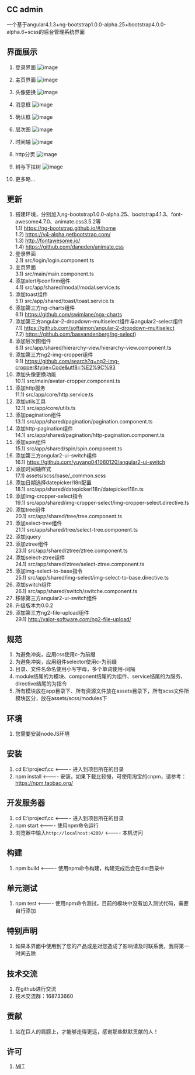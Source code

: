 ## CC admin 
 一个基于angular4.1.3+ng-bootstrap1.0.0-alpha.25+bootstrap4.0.0-alpha.6+scss的后台管理系统界面


## 界面展示
1. 登录界面
![image](https://github.com/332557712/cc/blob/master/src/assets/img/cc/cc-1.png)

2. 主页界面
![image](https://github.com/332557712/cc/blob/master/src/assets/img/cc/cc-2.png)

3. 头像更换
![image](https://github.com/332557712/cc/blob/master/src/assets/img/cc/cc-3.png)

4. 消息框
![image](https://github.com/332557712/cc/blob/master/src/assets/img/cc/cc-4.png)

5. 确认框
![image](https://github.com/332557712/cc/blob/master/src/assets/img/cc/cc-5.png)

6. 层次图
![image](https://github.com/332557712/cc/blob/master/src/assets/img/cc/cc-6.png)

7. 时间轴
![image](https://github.com/332557712/cc/blob/master/src/assets/img/cc/cc-7.png)

8. http分页
![image](https://github.com/332557712/cc/blob/master/src/assets/img/cc/cc-8.png)

9. 树与下拉树
![image](https://github.com/332557712/cc/blob/master/src/assets/img/cc/cc-9.png)

10. 更多略...


## 更新
1. 搭建环境，分别加入ng-bootstrap1.0.0-alpha.25、bootstrap4.1.3、font-awesome4.7.0、animate.css3.5.2等<br/>
   1.1) https://ng-bootstrap.github.io/#/home<br/>
   1.2) https://v4-alpha.getbootstrap.com/<br/>
   1.3) http://fontawesome.io/<br/>
   1.4) https://github.com/daneden/animate.css
2. 登录界面<br/>
   2.1) src/login/login.component.ts
3. 主页界面<br/>
   3.1) src/main/main.component.ts
4. 添加alert与confirm组件<br/>
   4.1) src/app/shared/modal/modal.service.ts
5. 添加toast组件<br/>
   5.1) src/app/shared/toast/toast.service.ts
6. 添加第三方ng-charts组件<br/>
   6.1) https://github.com/swimlane/ngx-charts
7. 添加第三方angular-2-dropdown-multiselect组件与angular2-select组件<br/>
   7.1) https://github.com/softsimon/angular-2-dropdown-multiselect<br/>
   7.2) https://github.com/basvandenberg/ng-select) 
8. 添加层次图组件<br/>
   8.1) src/app/shared/hierarchy-view/hierarchy-view.component.ts
9. 添加第三方ng2-img-cropper组件<br/>
   9.1) https://github.com/search?q=ng2-img-cropper&type=Code&utf8=%E2%9C%93
10. 添加头像更换功能<br/>
   10.1) src/main/avatar-cropper.component.ts
11. 添加http服务<br/>
   11.1) src/app/core/http.service.ts
12. 添加utils工具<br/>
   12.1) src/app/core/utils.ts
13. 添加pagination组件<br/>
   13.1) src/app/shared/pagination/pagination.component.ts
14. 添加http-pagination组件<br/>
   14.1) src/app/shared/pagination/http-pagination.component.ts
15. 添加spin组件<br/>
   15.1) src/app/shared/spin/spin.component.ts
16. 添加第三方angular2-ui-switch组件<br/>
   16.1) https://github.com/yuyang041060120/angular2-ui-switch
17. 添加时间轴样式<br/>
   17.1) assets/scss/base/_common.scss
18. 添加日期选择datepickerI18n配置<br/>
   18.1) src/app/shared/datepickerI18n/datepickerI18n.ts
19. 添加img-cropper-select指令<br/>
   19.1) src/app/shared/img-cropper-select/img-cropper-select.directive.ts
20. 添加tree组件<br/>
   20.1) src/app/shared/tree/tree.component.ts
21. 添加select-tree组件<br/>
   21.1) src/app/shared/tree/select-tree.component.ts
22. 添加jquery
23. 添加ztree组件<br/>
   23.1) src/app/shared/ztree/ztree.component.ts
24. 添加select-ztree组件<br/>
   24.1) src/app/shared/ztree/select-ztree.component.ts
25. 添加img-select-to-base指令<br/>
   25.1) src/app/shared/img-select/img-select-to-base.directive.ts
26. 添加switch组件<br/>
   26.1) src/app/shared/switch/switche.component.ts
27. 移除第三方angular2-ui-switch组件<br/>
28. 升级版本为0.0.2<br/>
29. 添加第三方ng2-file-upload组件<br/>
   29.1) http://valor-software.com/ng2-file-upload/





## 规范
1. 为避免冲突，应用css使用c-为前缀
2. 为避免冲突，应用组件selector使用c-为前缀
3. 目录、文件名命名使用小写字母，多个单词使用-间隔
4. module结尾的为模块、component结尾的为组件、service结尾的为服务、directive结尾的为指令     
5. 所有模块放在app目录下、所有资源文件放在assets目录下，所有scss文件所模块区分，放在assets/scss/modules下


## 环境
1. 您需要安装nodeJS环境


## 安装
1. cd E:\project\cc                            <---- 进入到项目所在的目录
2. npm install                                 <---- 安装，如果下载比较慢，可使用淘宝的cnpm，请参考：https://npm.taobao.org/


## 开发服务器
1. cd E:\project\cc                            <---- 进入到项目所在的目录
2. npm start                                   <---- 使用npm命令运行
3. 浏览器中输入`http://localhost:4200/`         <---- 本机访问


## 构建
1. npm build                                   <---- 使用npm命令构建，构建完成后会在dist目录中


## 单元测试
1. npm test                                    <---- 使用npm命令测试，目前的模块中没有加入测试代码，需要自行添加 


## 特别声明
1. 如果本界面中使用到了您的产品或是对您造成了影响请及时联系我，我将第一时间去除


## 技术交流
1. 在github进行交流
3. 技术交流群：168733660


## 贡献
1. 站在巨人的肩膀上，才能够走得更远，感谢那些默默贡献的人！


## 许可
1. [MIT](/LICENSE)